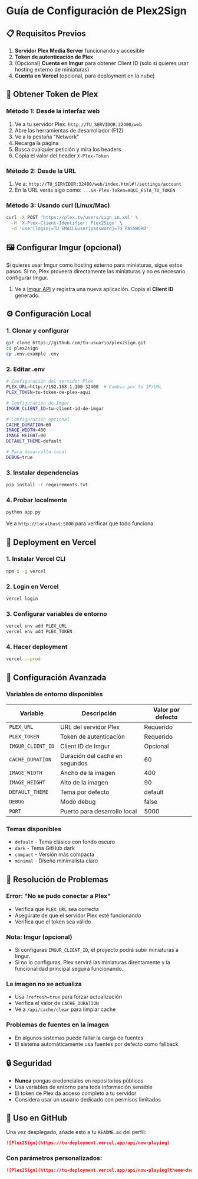 # Guía de Configuración de Plex2Sign

## 📋 Requisitos Previos

1. **Servidor Plex Media Server** funcionando y accesible
2. **Token de autenticación de Plex**
3. (Opcional) **Cuenta en Imgur** para obtener Client ID (solo si quieres usar hosting externo de miniaturas)
4. **Cuenta en Vercel** (opcional, para deployment en la nube)

## 🔑 Obtener Token de Plex

### Método 1: Desde la interfaz web
1. Ve a tu servidor Plex: `http://TU_SERVIDOR:32400/web`
2. Abre las herramientas de desarrollador (F12)
3. Ve a la pestaña "Network"
4. Recarga la página
5. Busca cualquier petición y mira los headers
6. Copia el valor del header `X-Plex-Token`

### Método 2: Desde la URL
1. Ve a: `http://TU_SERVIDOR:32400/web/index.html#!/settings/account`
2. En la URL verás algo como: `...&X-Plex-Token=AQUI_ESTA_TU_TOKEN`

### Método 3: Usando curl (Linux/Mac)
```bash
curl -X POST 'https://plex.tv/users/sign_in.xml' \
  -H 'X-Plex-Client-Identifier: Plex2Sign' \
  -d 'user[login]=TU_EMAIL&user[password]=TU_PASSWORD'
```

## 🖼️ Configurar Imgur (opcional)

Si quieres usar Imgur como hosting externo para miniaturas, sigue estos pasos. Si no, Plex proveerá directamente las miniaturas y no es necesario configurar Imgur.

1. Ve a [Imgur API](https://api.imgur.com/oauth2/addclient) y registra una nueva aplicación. Copia el **Client ID** generado.

## ⚙️ Configuración Local

### 1. Clonar y configurar
```bash
git clone https://github.com/tu-usuario/plex2sign.git
cd plex2sign
cp .env.example .env
```

### 2. Editar .env
```bash
# Configuración del servidor Plex
PLEX_URL=http://192.168.1.100:32400  # Cambia por tu IP/URL
PLEX_TOKEN=tu-token-de-plex-aqui

# Configuración de Imgur
IMGUR_CLIENT_ID=tu-client-id-de-imgur

# Configuración opcional
CACHE_DURATION=60
IMAGE_WIDTH=400
IMAGE_HEIGHT=90
DEFAULT_THEME=default

# Para desarrollo local
DEBUG=true
```

### 3. Instalar dependencias
```bash
pip install -r requirements.txt
```

### 4. Probar localmente
```bash
python app.py
```

Ve a `http://localhost:5000` para verificar que todo funciona.

## 🚀 Deployment en Vercel

### 1. Instalar Vercel CLI
```bash
npm i -g vercel
```

### 2. Login en Vercel
```bash
vercel login
```

### 3. Configurar variables de entorno
```bash
vercel env add PLEX_URL
vercel env add PLEX_TOKEN
```

### 4. Hacer deployment
```bash
vercel --prod
```

## 🔧 Configuración Avanzada

### Variables de entorno disponibles

| Variable | Descripción | Valor por defecto |
|----------|-------------|-------------------|
| `PLEX_URL` | URL del servidor Plex | Requerido |
| `PLEX_TOKEN` | Token de autenticación | Requerido |
| `IMGUR_CLIENT_ID` | Client ID de Imgur | Opcional |
| `CACHE_DURATION` | Duración del cache en segundos | 60 |
| `IMAGE_WIDTH` | Ancho de la imagen | 400 |
| `IMAGE_HEIGHT` | Alto de la imagen | 90 |
| `DEFAULT_THEME` | Tema por defecto | default |
| `DEBUG` | Modo debug | false |
| `PORT` | Puerto para desarrollo local | 5000 |

### Temas disponibles
- `default` - Tema clásico con fondo oscuro
- `dark` - Tema GitHub dark
- `compact` - Versión más compacta
- `minimal` - Diseño minimalista claro

## 🐛 Resolución de Problemas

### Error: "No se pudo conectar a Plex"
- Verifica que `PLEX_URL` sea correcta
- Asegúrate de que el servidor Plex esté funcionando
- Verifica que el token sea válido

### Nota: Imgur (opcional)
- Si configuras `IMGUR_CLIENT_ID`, el proyecto podrá subir miniaturas a Imgur.
- Si no lo configuras, Plex servirá las miniaturas directamente y la funcionalidad principal seguirá funcionando.

### La imagen no se actualiza
- Usa `?refresh=true` para forzar actualización
- Verifica el valor de `CACHE_DURATION`
- Ve a `/api/cache/clear` para limpiar cache

### Problemas de fuentes en la imagen
- En algunos sistemas puede fallar la carga de fuentes
- El sistema automáticamente usa fuentes por defecto como fallback

## 🔒 Seguridad

- **Nunca** pongas credenciales en repositorios públicos
- Usa variables de entorno para toda información sensible
- El token de Plex da acceso completo a tu servidor
- Considera usar un usuario dedicado con permisos limitados

## 📱 Uso en GitHub

Una vez desplegado, añade esto a tu `README.md` del perfil:

```markdown
![Plex2Sign](https://tu-deployment.vercel.app/api/now-playing)
```

### Con parámetros personalizados:
```markdown
![Plex2Sign](https://tu-deployment.vercel.app/api/now-playing?theme=dark&width=500)
```
